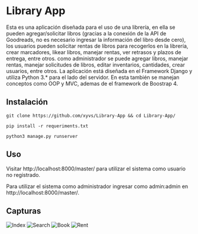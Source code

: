 # Library App

Esta es una aplicación diseñada para el uso de una librería, en ella se pueden agregar/solicitar libros (gracias a la conexión de la API de Goodreads, no es necesario ingresar la información del libro desde cero), los usuarios pueden solicitar rentas de libros para recogerlos en la librería, crear marcadores, likear libros, manejar rentas, ver retrasos y plazos de entrega, entre otros. como administrador se puede agregar libros, manejar rentas, manejar solicitudes de libros, editar inventarios, cantidades, crear usuarios, entre otros. La aplicación está diseñada en el Framework Django y utiliza Python 3.* para el lado del servidor. En esta también se manejan conceptos como OOP y MVC, ademas de el framework de Boostrap 4.

## Instalación

```git clone https://github.com/xyvs/Library-App && cd Library-App/```

```pip install -r requeriments.txt```

```python3 manage.py runserver```

## Uso

Visitar http://localhost:8000/master/ para utilizar el sistema como usuario no registrado.

Para utilizar el sistema como administrador ingresar como admin:admin en http://localhost:8000/master/.

## Capturas


![Index](https://i.imgur.com/JYZ7nyH.png)
![Search](https://i.imgur.com/BmdqqGG.png)
![Book](https://i.imgur.com/wdNTwJW.png)
![Rent](https://i.imgur.com/93ZaYxv.png)
